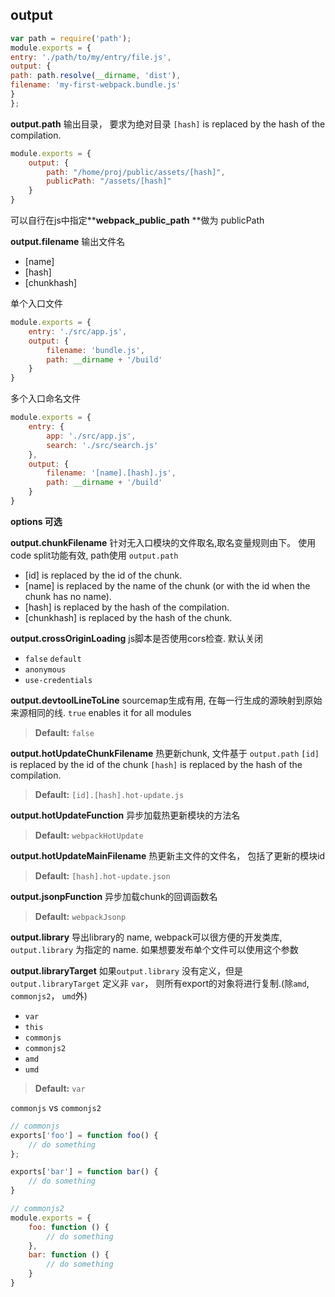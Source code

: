 ## output

```javascript
var path = require('path');
module.exports = {
entry: './path/to/my/entry/file.js',
output: {
path: path.resolve(__dirname, 'dist'),
filename: 'my-first-webpack.bundle.js'
}
};
```

**output.path**
输出目录， 要求为绝对目录
`[hash]` is replaced by the hash of the compilation.

```javascript
module.exports = {
    output: {
        path: "/home/proj/public/assets/[hash]",
        publicPath: "/assets/[hash]"
    }
}

```
可以自行在js中指定**__webpack_public_path__ **做为 publicPath



**output.filename**
输出文件名
- [name]
- [hash]
- [chunkhash]

单个入口文件
```javascript
module.exports = {
    entry: './src/app.js',
    output: {
        filename: 'bundle.js',
        path: __dirname + '/build'
    }
}
```
多个入口命名文件
```javascript
module.exports = {
    entry: {
        app: './src/app.js',
        search: './src/search.js'
    },
    output: {
        filename: '[name].[hash].js',
        path: __dirname + '/build'
    }
}
```


**options 可选**

**output.chunkFilename**
针对无入口模块的文件取名,取名变量规则由下。 使用code split功能有效, path使用 `output.path`
- [id] is replaced by the id of the chunk.
- [name] is replaced by the name of the chunk (or with the id when the chunk has no name).
- [hash] is replaced by the hash of the compilation.
- [chunkhash] is replaced by the hash of the chunk.

**output.crossOriginLoading**
js脚本是否使用cors检查. 默认关闭
- `false` `default`
- `anonymous`
- `use-credentials`


**output.devtoolLineToLine**
sourcemap生成有用, 在每一行生成的源映射到原始来源相同的线. `true` enables it for all modules
> **Default:** `false`


**output.hotUpdateChunkFilename**
热更新chunk, 文件基于 `output.path`
`[id]` is replaced by the id of the chunk
`[hash]` is replaced by the hash of the compilation.
> **Default:** `[id].[hash].hot-update.js`

**output.hotUpdateFunction**
异步加载热更新模块的方法名
> **Default:** `webpackHotUpdate`

**output.hotUpdateMainFilename**
热更新主文件的文件名， 包括了更新的模块id
> **Default:** `[hash].hot-update.json`

**output.jsonpFunction**
异步加载chunk的回调函数名
> **Default:** `webpackJsonp`

**output.library**
导出library的 name, webpack可以很方便的开发类库, `output.library` 为指定的 name. 如果想要发布单个文件可以使用这个参数

**output.libraryTarget**
如果`output.library` 没有定义，但是 `output.libraryTarget` 定义非 `var`， 则所有export的对象将进行复制.(除`amd`, `commonjs2`， `umd`外)
- `var` 
- `this`
- `commonjs`
- `commonjs2`
- `amd`
- `umd`

> **Default:** `var`

`commonjs` vs `commonjs2`

```javascript
// commonjs
exports['foo'] = function foo() {
    // do something
};

exports['bar'] = function bar() {
    // do something
}

// commonjs2
module.exports = {
    foo: function () {
        // do something
    },
    bar: function () {
        // do something
    }
}
```


